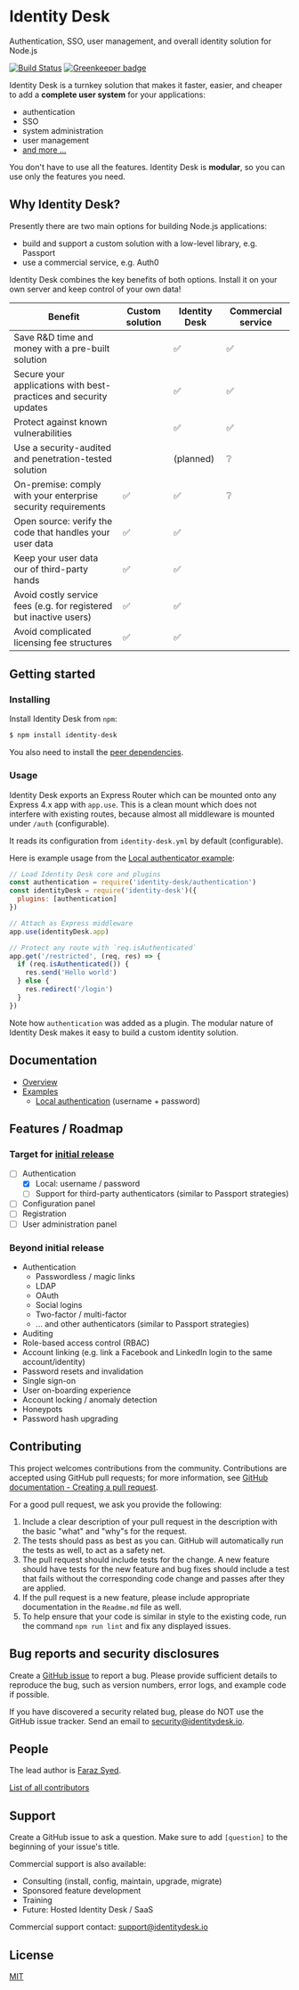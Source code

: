 # Identity Desk

Authentication, SSO, user management, and overall identity solution for Node.js

[![Build Status][travis-image]][travis-url]
[![Greenkeeper badge](https://badges.greenkeeper.io/HiFaraz/identity-desk.svg)](https://greenkeeper.io/)

Identity Desk is a turnkey solution that makes it faster, easier, and cheaper to add a **complete user system** for your applications:

  - authentication
  - SSO
  - system administration
  - user management
  - [and more ...](#features--roadmap)

You don't have to use all the features. Identity Desk is **modular**, so you can use only the features you need.

## Why Identity Desk?

Presently there are two main options for building Node.js applications:

  - build and support a custom solution with a low-level library, e.g. Passport
  - use a commercial service, e.g. Auth0

Identity Desk combines the key benefits of both options. Install it on your own server and keep control of your own data!

| Benefit                                                            | Custom solution | Identity Desk | Commercial service |
| ------------------------------------------------------------------ | --------------- | ------------- | ------------------ |
| Save R&D time and money with a pre-built solution                  |                 | ✅             | ✅                  |
| Secure your applications with best-practices and security updates  |                 | ✅             | ✅                  |
| Protect against known vulnerabilities                              |                 | ✅             | ✅                  |
| Use a security-audited and penetration-tested solution             |                 | (planned)     | ❔                  |
| On-premise: comply with your enterprise security requirements      | ✅               | ✅             | ❔                  |
| Open source: verify the code that handles your user data           | ✅               | ✅             |                    |
| Keep your user data our of third-party hands                       | ✅               | ✅             |                    |
| Avoid costly service fees (e.g. for registered but inactive users) | ✅               | ✅             |                    |
| Avoid complicated licensing fee structures                         | ✅               | ✅             |                    |

## Getting started

### Installing

Install Identity Desk from `npm`:

```bash
$ npm install identity-desk
```

You also need to install the [peer dependencies](docs/guides/Getting-Started.md#installation).

### Usage

Identity Desk exports an Express Router which can be mounted onto any Express 4.x app with `app.use`. This is a clean mount which does not interfere with existing routes, because almost all middleware is mounted under `/auth` (configurable).

It reads its configuration from `identity-desk.yml` by default (configurable).

Here is example usage from the [Local authenticator example](examples/local):

```javascript
// Load Identity Desk core and plugins
const authentication = require('identity-desk/authentication')
const identityDesk = require('identity-desk')({
  plugins: [authentication]
})

// Attach as Express middleware
app.use(identityDesk.app)

// Protect any route with `req.isAuthenticated`
app.get('/restricted', (req, res) => {
  if (req.isAuthenticated()) {
    res.send('Hello world')
  } else {
    res.redirect('/login')
  }
})
```

Note how `authentication` was added as a plugin. The modular nature of Identity Desk makes it easy to build a custom identity solution.

## Documentation

  - [Overview](docs/Readme.md)
  - [Examples](examples)
    - [Local authentication](examples/local) (username + password)

## Features / Roadmap

### Target for [initial release](https://github.com/HiFaraz/identity-desk/milestone/1)

  - [ ] Authentication
    - [x] Local: username / password
    - [ ] Support for third-party authenticators (similar to Passport strategies)
  - [ ] Configuration panel
  - [ ] Registration
  - [ ] User administration panel

### Beyond initial release

  - Authentication
    - Passwordless / magic links
    - LDAP
    - OAuth
    - Social logins
    - Two-factor / multi-factor
    - ... and other authenticators (similar to Passport strategies)
  - Auditing
  - Role-based access control (RBAC)
  - Account linking (e.g. link a Facebook and LinkedIn login to the same account/identity)
  - Password resets and invalidation
  - Single sign-on
  - User on-boarding experience
  - Account locking / anomaly detection
  - Honeypots
  - Password hash upgrading

## Contributing

This project welcomes contributions from the community. Contributions are
accepted using GitHub pull requests; for more information, see 
[GitHub documentation - Creating a pull request](https://help.github.com/articles/creating-a-pull-request/).

For a good pull request, we ask you provide the following:

1. Include a clear description of your pull request in the description
   with the basic "what" and "why"s for the request.
2. The tests should pass as best as you can. GitHub will automatically run
   the tests as well, to act as a safety net.
3. The pull request should include tests for the change. A new feature should
   have tests for the new feature and bug fixes should include a test that fails
   without the corresponding code change and passes after they are applied.
4. If the pull request is a new feature, please include appropriate documentation 
   in the `Readme.md` file as well.
5. To help ensure that your code is similar in style to the existing code,
   run the command `npm run lint` and fix any displayed issues.

## Bug reports and security disclosures

Create a [GitHub issue](https://github.com/HiFaraz/identity-desk/issues/new) to report a bug. Please provide sufficient details to reproduce the bug, such as version numbers, error logs, and example code if possible.

If you have discovered a security related bug, please do NOT use the GitHub issue tracker. Send an email to [security@identitydesk.io](mailto:security@identitydesk.io).

## People

The lead author is [Faraz Syed](https://github.com/HiFaraz).

[List of all contributors](https://github.com/HiFaraz/identity-desk/graphs/contributors)

## Support

Create a GitHub issue to ask a question. Make sure to add `[question]` to the beginning of your issue's title.

Commercial support is also available:

  - Consulting (install, config, maintain, upgrade, migrate)
  - Sponsored feature development
  - Training
  - Future: Hosted Identity Desk / SaaS

Commercial support contact: [support@identitydesk.io](mailto:support@identitydesk.io)

## License

[MIT](LICENSE)

[travis-image]: https://travis-ci.org/HiFaraz/identity-desk.svg?branch=master
[travis-url]: https://travis-ci.org/HiFaraz/identity-desk